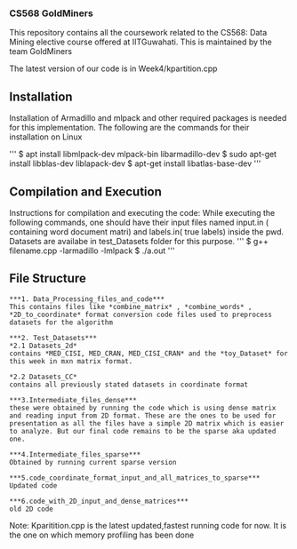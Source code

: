 ### CS568 GoldMiners
This repository contains all the coursework related to the CS568: Data Mining elective course offered at IITGuwahati. This is maintained by the team GoldMiners

The latest version of our code is in Week4/kpartition.cpp

## Installation

Installation of Armadillo and mlpack and other required packages is needed for this implementation.
The following are the commands for their installation on Linux

'''
$ apt install libmlpack-dev mlpack-bin libarmadillo-dev
$ sudo apt-get install libblas-dev liblapack-dev
$ apt-get install libatlas-base-dev
'''

## Compilation and Execution

Instructions for compilation and executing the code:
While executing the following commands, one should have their input files named input.in ( containing word document matri) and labels.in( true labels) inside the pwd. Datasets are availabe in test_Datasets folder for this purpose.
'''
$ g++ filename.cpp -larmadillo -lmlpack
$ ./a.out 
'''

## File Structure
	***1. Data_Processing_files_and_code***
	This contains files like *combine_matrix* , *combine_words* , *2D_to_coordinate* format conversion code files used to preprocess datasets for the algorithm
	
	***2. Test_Datasets***
	*2.1 Datasets_2d*
	contains *MED_CISI, MED_CRAN, MED_CISI_CRAN* and the *toy_Dataset* for this week in mxn matrix format.
	
	*2.2 Datasets_CC*
	contains all previously stated datasets in coordinate format
	
	***3.Intermediate_files_dense***
	these were obtained by running the code which is using dense matrix and reading input from 2D format. These are the ones to be used for presentation as all the files have a simple 2D matrix which is easier to analyze. But our final code remains to be the sparse aka updated one.
	
	***4.Intermediate_files_sparse***
	Obtained by running current sparse version
	
	***5.code_coordinate_format_input_and_all_matrices_to_sparse***
	Updated code
	
	***6.code_with_2D_input_and_dense_matrices***
	old 2D code
	
Note: Kparitition.cpp is the latest updated,fastest running code for now. It is the one on which memory profiling has been done

